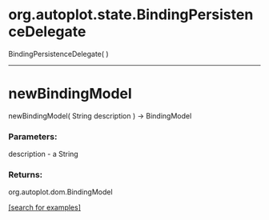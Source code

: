 # org.autoplot.state.BindingPersistenceDelegate
BindingPersistenceDelegate( )


***
<a name="newBindingModel"></a>
# newBindingModel
newBindingModel( String description ) &rarr; BindingModel



### Parameters:
description - a String

### Returns:
org.autoplot.dom.BindingModel


<a href="https://github.com/autoplot/dev/search?q=newBindingModel&unscoped_q=newBindingModel">[search for examples]</a>

